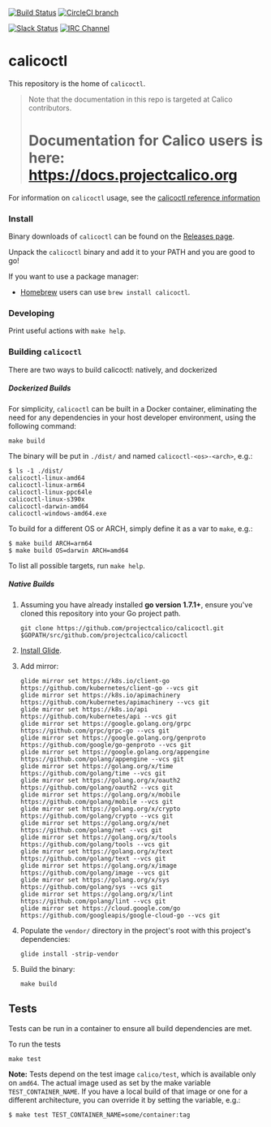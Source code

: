 [![Build Status](https://semaphoreci.com/api/v1/calico/calicoctl/branches/master/shields_badge.svg)](https://semaphoreci.com/calico/calicoctl)
[![CircleCI branch](https://img.shields.io/circleci/project/projectcalico/calicoctl/master.svg?label=calicoctl)](https://circleci.com/gh/projectcalico/calicoctl/tree/master)

[![Slack Status](https://slack.projectcalico.org/badge.svg)](https://slack.projectcalico.org)
[![IRC Channel](https://img.shields.io/badge/irc-%23calico-blue.svg)](https://kiwiirc.com/client/irc.freenode.net/#calico)

# calicoctl

This repository is the home of `calicoctl`.

<blockquote>
Note that the documentation in this repo is targeted at Calico contributors.
<h1>Documentation for Calico users is here:<br><a href="https://docs.projectcalico.org">https://docs.projectcalico.org</a></h1>
</blockquote>


For information on `calicoctl` usage, see the [calicoctl reference information](http://docs.projectcalico.org/master/reference/calicoctl/)

### Install

Binary downloads of `calicoctl` can be found on the [Releases page].

Unpack the `calicoctl` binary and add it to your PATH and you are good to go!

If you want to use a package manager:

- [Homebrew] users can use `brew install calicoctl`.

[Releases page]: https://github.com/projectcalico/calicoctl/releases
[Homebrew]: https://brew.sh/

### Developing

Print useful actions with `make help`.

### Building `calicoctl`

There are two ways to build calicoctl: natively, and dockerized

##### Dockerized Builds

For simplicity, `calicoctl` can be built in a Docker container, eliminating
the need for any dependencies in your host developer environment, using the following command:

```
make build
```

The binary will be put in `./dist/` and named `calicoctl-<os>-<arch>`, e.g.:

```
$ ls -1 ./dist/
calicoctl-linux-amd64
calicoctl-linux-arm64
calicoctl-linux-ppc64le
calicoctl-linux-s390x
calicoctl-darwin-amd64
calicoctl-windows-amd64.exe
```

To build for a different OS or ARCH, simply define it as a var to `make`, e.g.:

```
$ make build ARCH=arm64
$ make build OS=darwin ARCH=amd64
```

To list all possible targets, run `make help`.

##### Native Builds

1. Assuming you have already installed **go version 1.7.1+**,
   ensure you've cloned this repository into your Go project path.

   ```
   git clone https://github.com/projectcalico/calicoctl.git $GOPATH/src/github.com/projectcalico/calicoctl
   ```

2. [Install Glide](https://github.com/Masterminds/glide#install).

3. Add mirror:

   ```
   glide mirror set https://k8s.io/client-go https://github.com/kubernetes/client-go --vcs git
   glide mirror set https://k8s.io/apimachinery https://github.com/kubernetes/apimachinery --vcs git
   glide mirror set https://k8s.io/api https://github.com/kubernetes/api --vcs git
   glide mirror set https://google.golang.org/grpc https://github.com/grpc/grpc-go --vcs git
   glide mirror set https://google.golang.org/genproto https://github.com/google/go-genproto --vcs git
   glide mirror set https://google.golang.org/appengine https://github.com/golang/appengine --vcs git
   glide mirror set https://golang.org/x/time https://github.com/golang/time --vcs git
   glide mirror set https://golang.org/x/oauth2 https://github.com/golang/oauth2 --vcs git
   glide mirror set https://golang.org/x/mobile https://github.com/golang/mobile --vcs git
   glide mirror set https://golang.org/x/crypto https://github.com/golang/crypto --vcs git
   glide mirror set https://golang.org/x/net https://github.com/golang/net --vcs git
   glide mirror set https://golang.org/x/tools https://github.com/golang/tools --vcs git
   glide mirror set https://golang.org/x/text https://github.com/golang/text --vcs git
   glide mirror set https://golang.org/x/image https://github.com/golang/image --vcs git
   glide mirror set https://golang.org/x/sys https://github.com/golang/sys --vcs git
   glide mirror set https://golang.org/x/lint https://github.com/golang/lint --vcs git
   glide mirror set https://cloud.google.com/go https://github.com/googleapis/google-cloud-go --vcs git
   ```

4. Populate the `vendor/` directory in the project's root with this project's dependencies:

   ```
   glide install -strip-vendor
   ```

5. Build the binary:
   ```
   make build
   ```

## Tests

Tests can be run in a container to ensure all build dependencies are met.

To run the tests
```
make test
```

**Note:** Tests depend on the test image `calico/test`, which is available only on `amd64`. The actual image used as set by the make variable `TEST_CONTAINER_NAME`. If you have a local build of that image or one for a different architecture, you can override it by setting the variable, e.g.:

```
$ make test TEST_CONTAINER_NAME=some/container:tag
```
